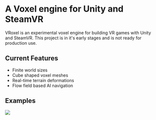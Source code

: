 # A Voxel engine for Unity and SteamVR

VRoxel is an experimental voxel engine for building VR games with Unity and SteamVR. 
This project is in it's early stages and is not ready for production use.

## Current Features

- Finite world sizes
- Cube shaped voxel meshes
- Real-time terrain deformations
- Flow field based AI navigation

## Examples

![](https://gfycat.com/immediateharmoniousiraniangroundjay)